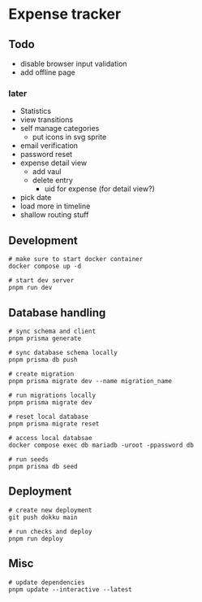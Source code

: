 # Expense tracker

## Todo

- disable browser input validation
- add offline page

### later

- Statistics
- view transitions
- self manage categories
  - put icons in svg sprite
- email verification
- password reset
- expense detail view
  - add vaul
  - delete entry
    - uid for expense (for detail view?)
- pick date
- load more in timeline
- shallow routing stuff

## Development

```
# make sure to start docker container
docker compose up -d

# start dev server
pnpm run dev
```

## Database handling

```
# sync schema and client
pnpm prisma generate

# sync database schema locally
pnpm prisma db push

# create migration
pnpm prisma migrate dev --name migration_name

# run migrations locally
pnpm prisma migrate dev

# reset local database
pnpm prisma migrate reset

# access local databsae
docker compose exec db mariadb -uroot -ppassword db

# run seeds
pnpm prisma db seed
```

## Deployment

```
# create new deployment
git push dokku main

# run checks and deploy
pnpm run deploy
```

## Misc

```
# update dependencies
pnpm update --interactive --latest
```

